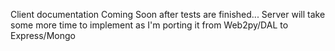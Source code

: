 Client documentation Coming Soon after tests are finished...
Server will take some more time to implement as I'm porting it from Web2py/DAL to Express/Mongo
